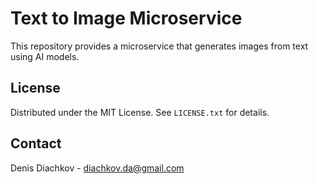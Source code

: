 # Text to Image Microservice

This repository provides a microservice that generates images from text using AI models.

## License

Distributed under the MIT License. See `LICENSE.txt` for details.

## Contact

Denis Diachkov - diachkov.da@gmail.com